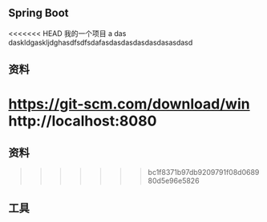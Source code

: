 ##  Spring Boot
<<<<<<< HEAD
我的一个项目
a das daskldgaskljdghasdfsdfsdafasdasdasdasdasdasasdasd 
## 资料
https://git-scm.com/download/win
http://localhost:8080
=======

## 资料

>>>>>>> bc1f8371b97db9209791f08d068980d5e96e5826
## 工具